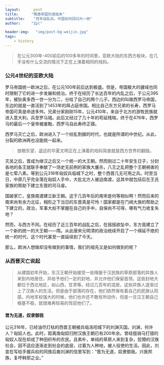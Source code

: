 ```yaml
---
layout:      post
title:      "隋唐帝国形成始末"
subtitle:    "百年战乱后，中国如何回归大一统"
author:     "Zpl"

header-img:   "img/post-bg-weijin.jpg"
tags:
    - history
---
```



>在公元300年-400前后的100多年的时间里，亚欧大陆的东西方板块，在几乎没有什么交流的情况下正在上演着相同的戏码。

### 公元4世纪的亚欧大陆


罗马帝国统一欧洲之后，在公元100年前后达到极盛。但是，帝国极大的疆域也同时限制了它的进一步发展和统治。终于在经历了长达百年的内乱之后，于公元395年，被狄奥多西一世一分为二，分给了自己的两个儿子。西边的叫做西罗马帝国，东边的就是一直活到了1453年的拜占庭帝国。相比自己东方兄弟的长寿，西罗马帝国可真是命途多舛。兄弟分家刚刚15年，公元410年，来自于北方的游牧民族就进入意大利，兵至罗马城。此后又经过了几十年的苟延残喘，终于在476年，西罗马的最后一个皇帝被废黜，西罗马自此寿终正寝。


西罗马灭亡之后，欧洲进入了一个纷乱割据的时代，也就是所谓的中世纪。从此，分裂的欧洲再也没能统一起来。


>放眼东望，遥远的华夏文明正在上演着的戏码简直就是西方世界的翻版。


灭吴之后，晋成为继汉之后又一个统一的大王朝。然而刚过二十年安生日子，分封各地的各王就联手奉献了一场史无前例的家族大屠杀，八王之乱把整个王朝祸害的是七荤八素。等到公元316年匈奴兵临城下之时，整个西晋几无可用之兵。时至当日，中原几乎完全落在匈奴人手中，大批北方人被迫南渡，这其中就包括后在王氏家族的帮助下建立东晋的司马睿。

国破家亡，皇族南渡建立新王朝。这于几百年后的南宋是何等相似啊！然而后来的南宋尚有余力北征，相形之下当日的东晋真是可怜！国家都是在门阀大族的帮助之下建立的，政治，军事大权不掌握在自己的手中，自保尚不可得，哪有气力收复失地？


然而，与西方不同。在经历了近三百年的战乱之后，在摇摇欲坠中，东方竟建立了一个新的统一的大王朝——隋。从此唐宋元明清的政治统续开启了一个绵延不绝的统一的时代，这个时代甚至一直延续到了今天。


那么，欧洲人想做却没有做到的事情，我们的祖先又是如何做到的呢？

### 从西晋灭亡说起
>从建国初年开始，东汉王朝开始接受一些降服于汉民族的草原部落的异族人来到内地居住，并给予他们一定的封地，并允许他们保留首领。这些封地大都位于西北地区，如山西，甘肃等。经过几百年的混居，这些异族人逐渐过上了汉族人的生活。但是由于部落的存在，他们依然保有着自己的民族认同感。内地军权强大的时候，他们也许还不敢有所动作，但是一旦汉王朝自己根基不稳，就很难再轻易的驾驭他们了。


#### 晋为无道，奴隶御我
公元316年，已经油尽灯枯的西晋王朝被兵临洛阳城下的刘渊灭国。刘渊，何许人？匈奴人也。此时，距离南匈奴归附汉族王朝已有200年余。曾经擅骑马打猎的匈奴人现在却成了种田织布的农民。且素朴，单纯的草原人来到复杂，狡猾的汉族社会，因不适应逐渐走到社会的底层，过着为人种地，被人役使的生活。因此，刘宣在写给手握兵权的同族后裔刘渊的信里写到：“晋为无道，奴隶御我。兴我邦族，复呼韩邪之业。”
